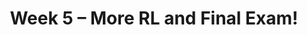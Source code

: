 ---
    title: Week 5 – More RL and Final Exam!
    weekNumber: 5
    days:
      - date: 2023-7-31
        events:
          "**LEC 15**{: .label .label-lecture } [Markov Decision Processes](https://canvas.ucsd.edu/courses/47968/files/folder/Lecture%20Slides?preview=10197772)":
            "[🎥](https://podcast.ucsd.edu/watch/s123/cse150a_a00/16)"
      - date: 2023-8-1
        events:
          "**LEC 16**{: .label .label-lecture } [Q-Learning](https://canvas.ucsd.edu/courses/47968/files/folder/Lecture%20Slides?preview=10197760)":
            "[🎥](https://podcast.ucsd.edu/watch/s123/cse150a_a00/17)"
          "**QUIZ 5**{: .label .label-disc } **Quiz 5**":
      - date: 2023-8-2
        events:
          "**LEC 17**{: .label .label-lecture } TBA":
            # "[🎥]()"  

      - date: 2023-8-3
        events:
          "**Final**{: .label .label-exam } **Final Exam!**":
          "**Refl 5**{: .label .label-reflect } [Reflection 5 due](https://canvas.ucsd.edu/courses/47968/assignments/659981)":
      - date: 2023-8-4
        events:
          "**HW 5**{: .label .label-hw } [HW 5 due](https://canvas.ucsd.edu/courses/47968/assignments/659977)":      
---